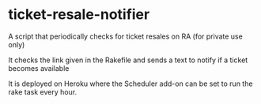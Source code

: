 # ticket-resale-notifier

A script that periodically checks for ticket resales on RA (for private use only)

It checks the link given in the Rakefile and sends a text to notify if a ticket becomes available

It is deployed on Heroku where the Scheduler add-on can be set to run the rake task every hour.
